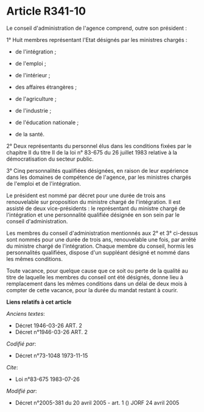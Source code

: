 # Article R341-10

Le conseil d'administration de l'agence comprend, outre son président :

1° Huit membres représentant l'Etat désignés par les ministres chargés :

- de l'intégration ;

- de l'emploi ;

- de l'intérieur ;

- des affaires étrangères ;

- de l'agriculture ;

- de l'industrie ;

- de l'éducation nationale ;

- de la santé.

2° Deux représentants du personnel élus dans les conditions fixées par le chapitre II du titre II de la loi n° 83-675 du 26
juillet 1983 relative à la démocratisation du secteur public.

3° Cinq personnalités qualifiées désignées, en raison de leur expérience dans les domaines de compétence de l'agence, par les
ministres chargés de l'emploi et de l'intégration.

Le président est nommé par décret pour une durée de trois ans renouvelable sur proposition du ministre chargé de
l'intégration. Il est assisté de deux vice-présidents : le représentant du ministre chargé de l'intégration et une
personnalité qualifiée désignée en son sein par le conseil d'administration.

Les membres du conseil d'administration mentionnés aux 2° et 3° ci-dessus sont nommés pour une durée de trois ans,
renouvelable une fois, par arrêté du ministre chargé de l'intégration. Chaque membre du conseil, hormis les personnalités
qualifiées, dispose d'un suppléant désigné et nommé dans les mêmes conditions.

Toute vacance, pour quelque cause que ce soit ou perte de la qualité au titre de laquelle les membres du conseil ont été
désignés, donne lieu à remplacement dans les mêmes conditions dans un délai de deux mois à compter de cette vacance, pour la
durée du mandat restant à courir.

**Liens relatifs à cet article**

_Anciens textes_:

  - Décret  1946-03-26 ART. 2
  - Décret n°1946-03-26 ART. 2

_Codifié par_:

  - Décret n°73-1048 1973-11-15

_Cite_:

  - Loi n°83-675 1983-07-26

_Modifié par_:

  - Décret n°2005-381 du 20 avril 2005 - art. 1 () JORF 24 avril 2005
